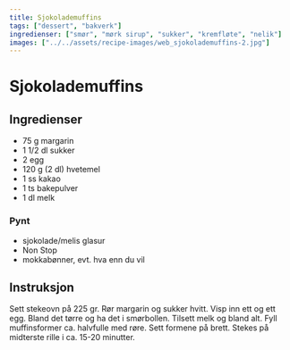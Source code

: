 ```yaml
---
title: Sjokolademuffins
tags: ["dessert", "bakverk"]
ingredienser: ["smør", "mørk sirup", "sukker", "kremfløte", "nelik"]
images: ["../../assets/recipe-images/web_sjokolademuffins-2.jpg"]
---
```


# Sjokolademuffins

## Ingredienser

- 75 g margarin
- 1 1/2 dl sukker
- 2 egg
- 120 g (2 dl) hvetemel
- 1 ss kakao
- 1 ts bakepulver
- 1 dl melk

### Pynt

- sjokolade/melis glasur
- Non Stop
- mokkabønner, evt. hva enn du vil

## Instruksjon

Sett stekeovn på 225 gr. Rør margarin og sukker hvitt. Visp inn ett og ett egg. Bland det tørre og ha det i smørbollen. Tilsett melk og bland alt. Fyll muffinsformer ca. halvfulle med røre. Sett formene på brett. Stekes på midterste rille i ca. 15-20 minutter.
